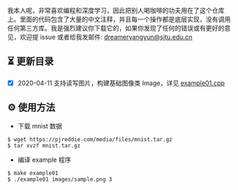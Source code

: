 我本人呢，非常喜欢编程和深度学习，因此把别人喝咖啡的功夫用在了这个仓库上。里面的代码包含了大量的中文注释，并且每一个操作都是底层实现，没有调用任何第三方库。我是强烈建议你下载它的，如果你发现了任何的错误或有更好的意见，欢迎提 issue 或者给我发邮件: dreameryangyun@sjtu.edu.cn

⏳ 更新目录
--------------------

- [x] 2020-04-11 支持读写图片，构建基础图像类 Image，详见 [example01.cpp](https://github.com/YunYang1994/yynet/blob/master/examples/example01.cpp)

⚙️ 使用方法
--------------------

- 下载 mnist 数据
```bashrc
$ wget https://pjreddie.com/media/files/mnist.tar.gz
$ tar xvzf mnist.tar.gz
```
- 编译 example 程序
```bashrc
$ make example01
$ ./example01 images/sample.png 3
```
